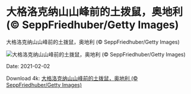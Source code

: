 # 大格洛克纳山山峰前的土拨鼠，奥地利 (© SeppFriedhuber/Getty Images)

大格洛克纳山山峰前的土拨鼠，奥地利 (© SeppFriedhuber/Getty Images)

![大格洛克纳山山峰前的土拨鼠，奥地利 (© SeppFriedhuber/Getty Images)](https://bing.com/th?id=OHR.RainbowMarmot_ZH-CN4605973404_UHD.jpg&w=1024&h=576)

Date: 2021-02-02

Download 4k: [大格洛克纳山山峰前的土拨鼠，奥地利 (© SeppFriedhuber/Getty Images)](https://bing.com/th?id=OHR.RainbowMarmot_ZH-CN4605973404_UHD.jpg)

